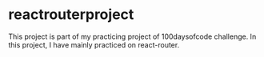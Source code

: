 # reactrouterproject
This project is part of my practicing project of 100daysofcode challenge. In this project, I have mainly practiced on react-router.
